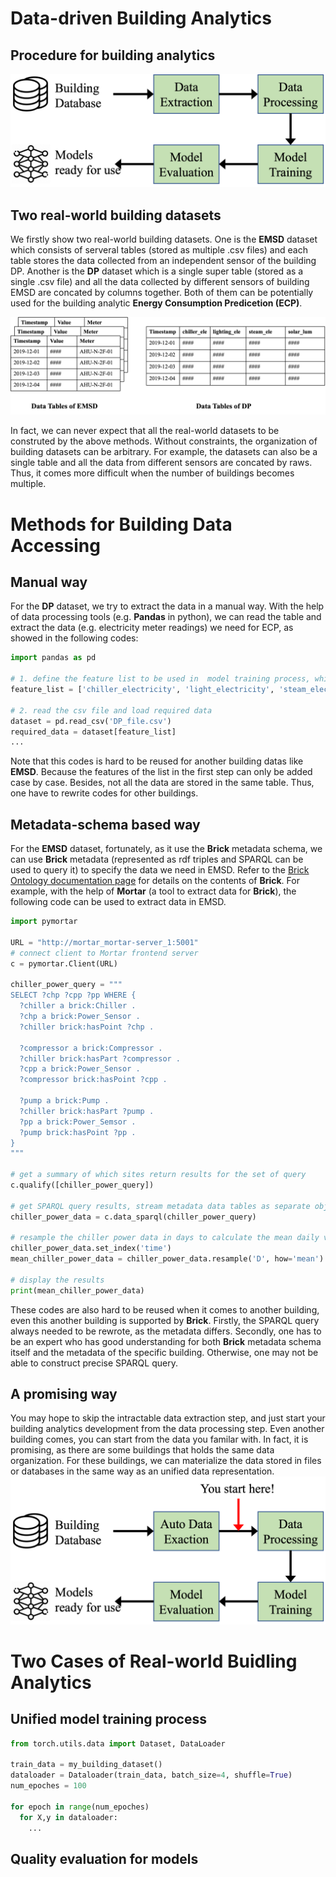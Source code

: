 # Data-driven Building Analytics
## Procedure for building analytics
![image](https://github.com/fangger4396/energon_example/blob/main/img/process.png#width-full)
## Two real-world building datasets
We firstly show two real-world building datasets. One is the **EMSD** dataset which consists of serveral tables (stored as multiple .csv files) and each table stores the data collected from an independent sensor of the building DP. Another is the **DP** dataset which is a single super table (stored as a single .csv file) and all the data collected by different sensors of building EMSD are concated by columns together. Both of them can be potentially used for the building analytic **Energy Consumption Predicetion (ECP)**.

![image](https://github.com/fangger4396/energon_example/blob/main/img/data_tables.png)

In fact, we can never expect that all the real-world datasets to be construted by the above methods. Without constraints, the organization of building datasets can be arbitrary. For example, the datasets can also be a single table and all the data from different sensors are concated by raws. Thus, it comes more difficult when the number of buildings becomes multiple.

# Methods for Building Data Accessing
## Manual way
For the **DP** dataset, we try to extract the data in a manual way. With the help of data processing tools (e.g. **Pandas** in python), we can read the table and extract the data (e.g. electricity meter readings) we need for ECP, as showed in the following codes:
```python
import pandas as pd

# 1. define the feature list to be used in  model training process, which is a subset of all the features of DP data.
feature_list = ['chiller_electricity', 'light_electricity', 'steam_electricity', 'solar_illuminance']

# 2. read the csv file and load required data
dataset = pd.read_csv('DP_file.csv')
required_data = dataset[feature_list]
...
```
Note that this codes is hard to be reused for another building datas like **EMSD**. Because the features of the list in the first step can only be added case by case. Besides, not all the data are stored in the same table. Thus, one have to rewrite codes for other buildings.
## Metadata-schema based way
For the **EMSD** dataset, fortunately, as it use the **Brick** metadata schema, we can use **Brick** metadata (represented as rdf triples and SPARQL can be used to query it) to specify the data we need in EMSD. Refer to the [Brick Ontology documentation page][brick] for details on the contents of **Brick**. 
For example, with the help of **Mortar** (a tool to extract data for **Brick**), the following code can be used to extract data in EMSD.

```python
import pymortar

URL = "http://mortar_mortar-server_1:5001"
# connect client to Mortar frontend server
c = pymortar.Client(URL)

chiller_power_query = """
SELECT ?chp ?cpp ?pp WHERE {
  ?chiller a brick:Chiller .
  ?chp a brick:Power_Sensor .
  ?chiller brick:hasPoint ?chp .
  
  ?compressor a brick:Compressor .
  ?chiller brick:hasPart ?compressor .
  ?cpp a brick:Power_Sensor .
  ?compressor brick:hasPoint ?cpp .
  
  ?pump a brick:Pump .
  ?chiller brick:hasPart ?pump .
  ?pp a brick:Power_Semsor .
  ?pump brick:hasPoint ?pp .
}
"""

# get a summary of which sites return results for the set of query
c.qualify([chiller_power_query])

# get SPARQL query results, stream metadata data tables as separate objects
chiller_power_data = c.data_sparql(chiller_power_query)

# resample the chiller power data in days to calculate the mean daily value
chiller_power_data.set_index('time')
mean_chiller_power_data = chiller_power_data.resample('D', how='mean')

# display the results
print(mean_chiller_power_data)
```
These codes are also hard to be reused when it comes to another building, even this another building is supported by **Brick**. Firstly, the SPARQL query always needed to be rewrote, as the metadata differs. Secondly, one has to be an expert who has good understanding for both **Brick** metadata schema itself and the metadata of the specific building. Otherwise, one may not be able to construct precise SPARQL query.

## A promising way
You may hope to skip the intractable data extraction step, and just start your building analytics development from the data processing step. Even another building comes, you can start from the data you familar with. In fact, it is promising, as there are some buildings that holds the same data organization. For these buildings, we can materialize the data stored in files or databases in the same way as an unified data representation.
![image](https://github.com/fangger4396/energon_example/blob/main/img/driver.png)
# Two Cases of Real-world Buidling Analytics

## Unified model training process
```python
from torch.utils.data import Dataset, DataLoader

train_data = my_building_dataset()
dataloader = Dataloader(train_data, batch_size=4, shuffle=True)
num_epoches = 100

for epoch in range(num_epoches)
  for X,y in dataloader:
    ...
```
## Quality evaluation for models
[brick]:https://brickschema.org/ontology/
